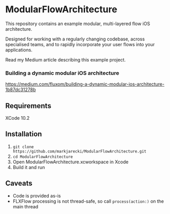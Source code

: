 # ModularFlowArchitecture
This repository contains an example modular, multi-layered flow iOS architecture.

Designed for working with a regularly changing codebase, across specialised teams, and to rapidly incorporate your user flows into your applications.

Read my Medium article  describing this example project. 

### Building a dynamic modular iOS architecture
https://medium.com/fluxom/building-a-dynamic-modular-ios-architecture-1b87dc31278b

## Requirements

XCode 10.2

## Installation

1. `git clone https://github.com/markjarecki/ModularFlowArchitecture.git`
2. `cd ModularFlowArchitecture`
3. Open ModularFlowArchitecture.xcworkspace in Xcode
4. Build it and run

## Caveats

- Code is provided as-is
- FLXFlow processing is not thread-safe, so call `process(action:)` on the main thread